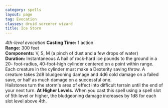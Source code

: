 ```yaml
---
category: spells
layout: page
tag: Evocation
classes: druid sorcerer wizard
title: Ice Storm
---
```


_4th-level evocation_ **Casting Time:** 1 action    
**Range:** 300 feet    
**Components:** V, S, M (a pinch of dust and a few drops of water)    
**Duration:** Instantaneous A hail of rock-hard ice pounds to the ground in a 20- foot-radius, 40-foot-high cylinder centered on a point within range. Each creature in the cylinder must make a Dexterity saving throw. A creature takes 2d8 bludgeoning damage and 4d6 cold damage on a failed save, or half as much damage on a successful one.    
Hailstones turn the storm's area of effect into difficult terrain until the end of your next turn. **At Higher Levels.** When you cast this spell using a spell slot of 5th level or higher, the bludgeoning damage increases by 1d8 for each slot level above 4th. 